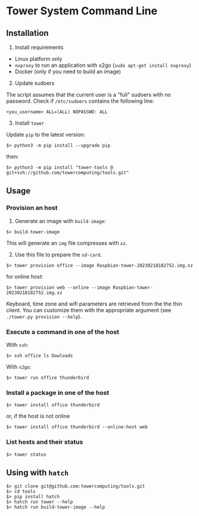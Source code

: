 # Tower System Command Line

## Installation

1. Install requirements

- Linux platform only
- `nxproxy` to run an application with x2go (`sudo apt-get install nxproxy`)
- Docker (only if you need to build an image)

2. Update sudoers

The script assumes that the current user is a "full" sudoers with no password.
Check if `/etc/sudoers` contains the following line:

```
<you_username> ALL=(ALL) NOPASSWD: ALL
```

3. Install `tower`

Update `pip` to the latest version:

```
$> python3 -m pip install --upgrade pip
```

then:

```
$> python3 -m pip install "tower-tools @ git+ssh://github.com/towercomputing/tools.git"
```

## Usage

### Provision an host

1. Generate an image with `build-image`:

```
$> build-tower-image
```

This will generate an `img` file compresses with `xz`.

2. Use this file to prepare the `sd-card`.

```
$> tower provision office --image Raspbian-tower-20230218182752.img.xz
```

for online host:

```
$> tower provision web --online --image Raspbian-tower-20230218182752.img.xz
```

Keyboard, time zone and wifi parameters are retrieved from the the thin client. You can customize them with the
appropriate argument (see `./tower.py provision --help`).

### Execute a command in one of the host

With `ssh`:

```
$> ssh office ls Dowloads
```

With `x2go`:

```
$> tower run office thunderbird
```

### Install a package in one of the host

```
$> tower install office thunderbird
```

or, if the host is not online

```
$> tower install office thunderbird --online-host web
```

### List hosts and their status

```
$> tower status
```

## Using with `hatch`

```
$> git clone git@github.com:towercomputing/tools.git
$> cd tools
$> pip install hatch
$> hatch run tower --help
$> hatch run build-tower-image --help
```